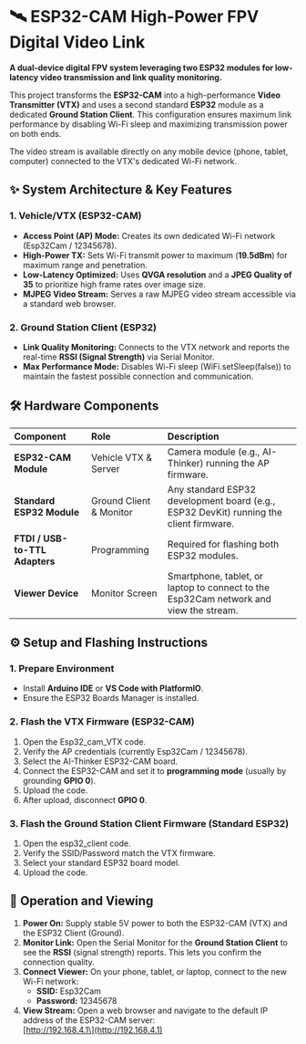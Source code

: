 # **🛰️ ESP32-CAM High-Power FPV Digital Video Link**

**A dual-device digital FPV system leveraging two ESP32 modules for low-latency video transmission and link quality monitoring.**

This project transforms the **ESP32-CAM** into a high-performance **Video Transmitter (VTX)** and uses a second standard **ESP32** module as a dedicated **Ground Station Client**. This configuration ensures maximum link performance by disabling Wi-Fi sleep and maximizing transmission power on both ends.

The video stream is available directly on any mobile device (phone, tablet, computer) connected to the VTX's dedicated Wi-Fi network.

## **✨ System Architecture & Key Features**

### **1\. Vehicle/VTX (ESP32-CAM)**

* **Access Point (AP) Mode:** Creates its own dedicated Wi-Fi network (Esp32Cam / 12345678).  
* **High-Power TX:** Sets Wi-Fi transmit power to maximum (**19.5dBm**) for maximum range and penetration.  
* **Low-Latency Optimized:** Uses **QVGA resolution** and a **JPEG Quality of 35** to prioritize high frame rates over image size.  
* **MJPEG Video Stream:** Serves a raw MJPEG video stream accessible via a standard web browser.

### **2\. Ground Station Client (ESP32)**

* **Link Quality Monitoring:** Connects to the VTX network and reports the real-time **RSSI (Signal Strength)** via Serial Monitor.  
* **Max Performance Mode:** Disables Wi-Fi sleep (WiFi.setSleep(false)) to maintain the fastest possible connection and communication.

## **🛠️ Hardware Components**

| Component | Role | Description |
| :---- | :---- | :---- |
| **ESP32-CAM Module** | Vehicle VTX & Server | Camera module (e.g., AI-Thinker) running the AP firmware. |
| **Standard ESP32 Module** | Ground Client & Monitor | Any standard ESP32 development board (e.g., ESP32 DevKit) running the client firmware. |
| **FTDI / USB-to-TTL Adapters** | Programming | Required for flashing both ESP32 modules. |
| **Viewer Device** | Monitor Screen | Smartphone, tablet, or laptop to connect to the Esp32Cam network and view the stream. |

## **⚙️ Setup and Flashing Instructions**

### **1\. Prepare Environment**

* Install **Arduino IDE** or **VS Code with PlatformIO**.  
* Ensure the ESP32 Boards Manager is installed.

### **2\. Flash the VTX Firmware (ESP32-CAM)**

1. Open the Esp32\_cam\_VTX code.  
2. Verify the AP credentials (currently Esp32Cam / 12345678).  
3. Select the AI-Thinker ESP32-CAM board.  
4. Connect the ESP32-CAM and set it to **programming mode** (usually by grounding **GPIO 0**).  
5. Upload the code.  
6. After upload, disconnect **GPIO 0**.

### **3\. Flash the Ground Station Client Firmware (Standard ESP32)**

1. Open the esp32\_client code.  
2. Verify the SSID/Password match the VTX firmware.  
3. Select your standard ESP32 board model.  
4. Upload the code.

## **🚀 Operation and Viewing**

1. **Power On:** Supply stable 5V power to both the ESP32-CAM (VTX) and the ESP32 Client (Ground).  
2. **Monitor Link:** Open the Serial Monitor for the **Ground Station Client** to see the **RSSI** (signal strength) reports. This lets you confirm the connection quality.  
3. **Connect Viewer:** On your phone, tablet, or laptop, connect to the new Wi-Fi network:  
   * **SSID:** Esp32Cam  
   * **Password:** 12345678  
4. **View Stream:** Open a web browser and navigate to the default IP address of the ESP32-CAM server:  
   \[http://192.168.4.1\](http://192.168.4.1)  

